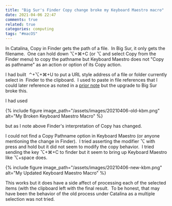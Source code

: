 ```yaml
---
title: "Big Sur's Finder Copy change broke my Keyboard Maestro macro"
date: 2021-04-06 22:47
comments: true
related: true
categories: computing
tags: "#macOS"
---
```


In Catalina, Copy in Finder gets the path of a file.  In Big Sur, it only gets the filename.  One can hold down ⌥+⌘+C (or ⌥ and select Copy from the Finder menu) to copy the pathname but Keyboard Maestro does not "Copy as pathname" as an action or option of its Copy action.

I had built  ⌃+⌥+⌘+U to put a URL style address of a file or folder currently select in  Finder to the clipboard.   I used to paste in file references that I could later reference as noted in a [prior note](/docs/macos/productivity/open-by-highlighted-url/) but the upgrade to Big Sur broke this.

<!-- more -->

I had used

{% include figure image_path="/assets/images/20210406-old-kbm.png" alt="My Broken Keyboard Maestro Macro" %}

but as I note above Finder's interpretation of Copy has changed.

I could not find a Copy Pathname option in Keyboard Maestro (or anyone mentioning the change in Finder).  I tried asserting the modifier ⌥ with press and hold but it did not seem to modify the copy behavior.  I tried sending the key ⌥+⌘+C to finder but it seem to bring up Keyboard Maestro like ⌥+space does.

{% include figure image_path="/assets/images/20210406-new-kbm.png" alt="My Updated Keyboard Maestro Macro" %}

This works but it does have a side affect of processing each of the selected items (with the clipboard left with the final result.  To be honest, that may have been the behavior of the old process under Catalina as a multiple selection was not tried.